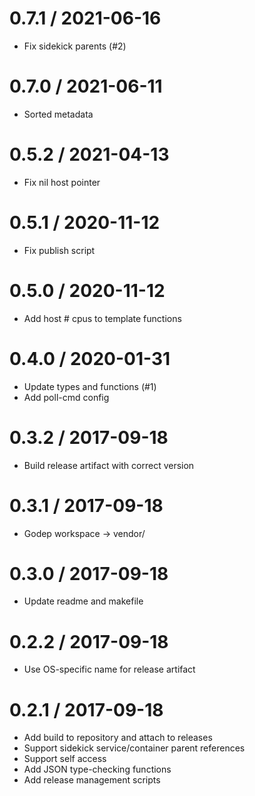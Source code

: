 
0.7.1 / 2021-06-16
==================

  * Fix sidekick parents (#2)

0.7.0 / 2021-06-11
==================

  * Sorted metadata

0.5.2 / 2021-04-13
==================

  * Fix nil host pointer

0.5.1 / 2020-11-12
==================

  * Fix publish script

0.5.0 / 2020-11-12
==================

  * Add host # cpus to template functions

0.4.0 / 2020-01-31
==================

  * Update types and functions (#1)
  * Add poll-cmd config

0.3.2 / 2017-09-18
==================

  * Build release artifact with correct version

0.3.1 / 2017-09-18
==================

  * Godep workspace -> vendor/

0.3.0 / 2017-09-18
==================

  * Update readme and makefile

0.2.2 / 2017-09-18
==================

  * Use OS-specific name for release artifact

0.2.1 / 2017-09-18
==================

  * Add build to repository and attach to releases
  * Support sidekick service/container parent references
  * Support self access
  * Add JSON type-checking functions
  * Add release management scripts
